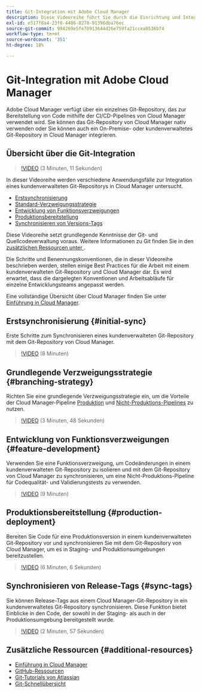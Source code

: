 ```yaml
---
title: Git-Integration mit Adobe Cloud Manager
description: Diese Videoreihe führt Sie durch die Einrichtung und Integration eines kundenverwalteten (On-Premise) Git-Repositorys mit Adobe Cloud Manager.
exl-id: e517f8a4-23f0-4486-8278-91396dba76ec
source-git-commit: 984269e5fe70913644d26e759fa21ccea0536bf4
workflow-type: tm+mt
source-wordcount: '351'
ht-degree: 18%

---
```



# Git-Integration mit Adobe Cloud Manager

Adobe Cloud Manager verfügt über ein einzelnes Git-Repository, das zur Bereitstellung von Code mithilfe der CI/CD-Pipelines von Cloud Manager verwendet wird. Sie können das Git-Repository von Cloud Manager nativ verwenden oder Sie können auch ein On-Premise- oder kundenverwaltetes Git-Repository in Cloud Manager integrieren.

## Übersicht über die Git-Integration

>[!VIDEO](https://video.tv.adobe.com/v/28710/) (3 Minuten, 11 Sekunden)

In dieser Videoreihe werden verschiedene Anwendungsfälle zur Integration eines kundenverwalteten Git-Repositorys in Cloud Manager untersucht.

* [Erstsynchronisierung](#initial-sync)
* [Standard-Verzweigungsstrategie](#branching-strategy)
* [Entwicklung von Funktionsverzweigungen](#feature-development)
* [Produktionsbereitstellung](#production-deployment)
* [Synchronisieren von Versions-Tags](#sync-tags)

Diese Videoreihe setzt grundlegende Kenntnisse der Git- und Quellcodeverwaltung voraus. Weitere Informationen zu Git finden Sie in den [zusätzlichen Ressourcen unter ](#additional-resources) .

Die Schritte und Benennungskonventionen, die in dieser Videoreihe beschrieben werden, stellen einige Best Practices für die Arbeit mit einem kundenverwalteten Git-Repository und Cloud Manager dar. Es wird erwartet, dass die dargelegten Konventionen und Arbeitsabläufe für einzelne Entwicklungsteams angepasst werden.

Eine vollständige Übersicht über Cloud Manager finden Sie unter [Einführung in Cloud Manager](/help/introduction.md).

## Erstsynchronisierung {#initial-sync}

Erste Schritte zum Synchronisieren eines kundenverwalteten Git-Repository mit dem Git-Repository von Cloud Manager.

>[!VIDEO](https://video.tv.adobe.com/v/28711/?quality=12) (8 Minuten)

## Grundlegende Verzweigungsstrategie {#branching-strategy}

Richten Sie eine grundlegende Verzweigungsstrategie ein, um die Vorteile der Cloud Manager-Pipeline [Produktion](/help/using/production-pipelines.md) und [Nicht-Produktions-Pipelines](/help/using/non-production-pipelines.md) zu nutzen.

>[!VIDEO](https://video.tv.adobe.com/v/28712/?quality=12) (3 Minuten, 48 Sekunden)

## Entwicklung von Funktionsverzweigungen {#feature-development}

Verwenden Sie eine Funktionsverzweigung, um Codeänderungen in einem kundenverwalteten Git-Repository zu isolieren und mit dem Git-Repository von Cloud Manager zu synchronisieren, um eine Nicht-Produktions-Pipeline für Codequalität- und Validierungstests zu verwenden.

>[!VIDEO](https://video.tv.adobe.com/v/28723/?quality=12) (9 Minuten)

## Produktionsbereitstellung {#production-deployment}

Bereiten Sie Code für eine Produktionsversion in einem kundenverwalteten Git-Repository vor und synchronisieren Sie mit dem Git-Repository von Cloud Manager, um es in Staging- und Produktionsumgebungen bereitzustellen.

>[!VIDEO](https://video.tv.adobe.com/v/28724/?quality=12) (6 Minuten, 6 Sekunden)

## Synchronisieren von Release-Tags {#sync-tags}

Sie können Release-Tags aus einem Cloud Manager-Git-Repository in ein kundenverwaltetes Git-Repository synchronisieren. Diese Funktion bietet Einblicke in den Code, der sowohl in der Staging- als auch in der Produktionsumgebung bereitgestellt wurde.

>[!VIDEO](https://video.tv.adobe.com/v/28725/?quality=12) (2 Minuten, 57 Sekunden)

## Zusätzliche Ressourcen {#additional-resources}

* [Einführung in Cloud Manager](/help/introduction.md)
* [GitHub-Ressourcen](https://docs.github.com/en/get-started/getting-started-with-git/set-up-git)
* [Git-Tutorials von Atlassian](https://www.atlassian.com/git/tutorials/what-is-version-control)
* [Git-Schnellübersicht](https://education.github.com/git-cheat-sheet-education.pdf)
